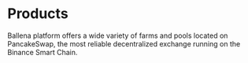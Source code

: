 # Products

Ballena platform offers a wide variety of farms and pools located on PancakeSwap, the most reliable decentralized exchange running on the Binance Smart Chain.
